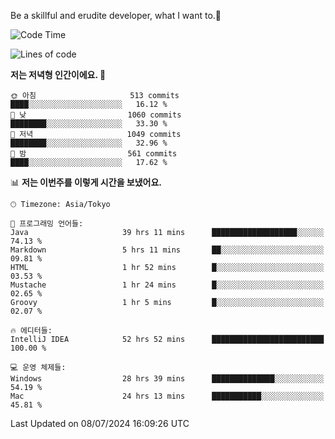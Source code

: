 Be a skillful and erudite developer, what I want to.👶

<!--START_SECTION:waka-->
![Code Time](http://img.shields.io/badge/Code%20Time-1%2C033%20hrs%2010%20mins-blue)

![Lines of code](https://img.shields.io/badge/%EC%A0%80%EB%8A%94%20%EC%97%AC%ED%83%9C%EA%B9%8C%EC%A7%80%20-2.6%20million%20%EC%A4%84%EC%9D%98%20%EC%BD%94%EB%93%9C%EB%A5%BC%20%EC%9E%91%EC%84%B1%ED%96%88%EC%96%B4%EC%9A%94.-blue)

**저는 저녁형 인간이에요. 🦉** 

```text
🌞 아침                     513 commits         ████░░░░░░░░░░░░░░░░░░░░░   16.12 % 
🌆 낮　                     1060 commits        ████████░░░░░░░░░░░░░░░░░   33.30 % 
🌃 저녁                     1049 commits        ████████░░░░░░░░░░░░░░░░░   32.96 % 
🌙 밤　                     561 commits         ████░░░░░░░░░░░░░░░░░░░░░   17.62 % 
```


📊 **저는 이번주를 이렇게 시간을 보냈어요.** 

```text
🕑︎ Timezone: Asia/Tokyo

💬 프로그래밍 언어들: 
Java                     39 hrs 11 mins      ███████████████████░░░░░░   74.13 % 
Markdown                 5 hrs 11 mins       ██░░░░░░░░░░░░░░░░░░░░░░░   09.81 % 
HTML                     1 hr 52 mins        █░░░░░░░░░░░░░░░░░░░░░░░░   03.53 % 
Mustache                 1 hr 24 mins        █░░░░░░░░░░░░░░░░░░░░░░░░   02.65 % 
Groovy                   1 hr 5 mins         █░░░░░░░░░░░░░░░░░░░░░░░░   02.07 % 

🔥 에디터들: 
IntelliJ IDEA            52 hrs 52 mins      █████████████████████████   100.00 % 

💻 운영 체제들: 
Windows                  28 hrs 39 mins      ██████████████░░░░░░░░░░░   54.19 % 
Mac                      24 hrs 13 mins      ███████████░░░░░░░░░░░░░░   45.81 % 
```


 Last Updated on 08/07/2024 16:09:26 UTC
<!--END_SECTION:waka-->
